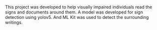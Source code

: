 This project was developed to help visually impaired individuals read the signs and documents around them. A model was developed for sign detection using yolov5. And ML Kit was used to detect the surrounding writings.
